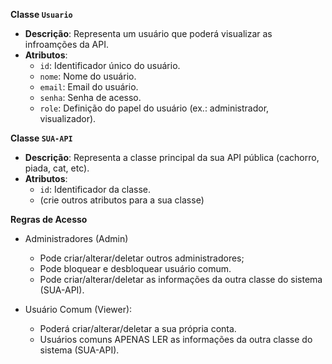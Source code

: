 **Classe `Usuario`**
   - **Descrição**: Representa um usuário que poderá visualizar as infroamções da API.
   - **Atributos**:
     - `id`: Identificador único do usuário.
     - `nome`: Nome do usuário.
     - `email`: Email do usuário.
     - `senha`: Senha de acesso.
     - `role`: Definição do papel do usuário (ex.: administrador, visualizador).

**Classe `SUA-API`**
   - **Descrição**: Representa a classe principal da sua API pública (cachorro, piada, cat, etc).
   - **Atributos**:
     - `id`: Identificador da classe.
     - (crie outros atributos para a sua classe)

**Regras de Acesso**
- Administradores (Admin)
    - Pode criar/alterar/deletar outros administradores;
    - Pode bloquear e desbloquear usuário comum.
    - Pode criar/alterar/deletar as informações da outra classe do sistema (SUA-API).

- Usuário Comum (Viewer): 
    - Poderá criar/alterar/deletar a sua própria conta.
    - Usuários comuns APENAS LER as informações da outra classe do sistema (SUA-API).